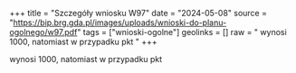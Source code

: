 +++
title = "Szczegóły wniosku W97"
date = "2024-05-08"
source = "https://bip.brg.gda.pl/images/uploads/wnioski-do-planu-ogolnego/w97.pdf"
tags = ["wnioski-ogolne"]
geolinks = []
raw = " wynosi 1000, natomiast w przypadku pkt "
+++

 wynosi 1000, natomiast w przypadku pkt 


